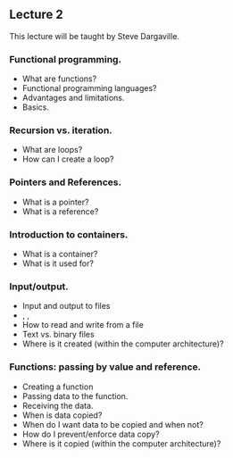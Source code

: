 ## Lecture 2

This lecture will be taught by Steve Dargaville.

###  Functional programming. 
- What are functions?
- Functional programming languages?
- Advantages and limitations.
- Basics.

### Recursion vs. iteration. 
- What are loops?
- How can I create a loop?

### Pointers and References. 
- What is a pointer?
- What is a reference? 

### Introduction to containers. 
- What is a container?
- What is it used for?

### Input/output. 
- Input and output to files
- <fstream>, <ifstream>, <ofstream>
- How to read and write from a file
- Text vs. binary files
- Where is it created (within the computer architecture)?

### Functions: passing by value and reference. 
- Creating a function
- Passing data to the function.
- Receiving the data.
- When is data copied?
- When do I want data to be copied and when not?
- How do I prevent/enforce data copy?
- Where is it copied (within the computer architecture)?





